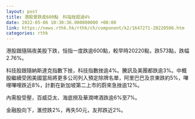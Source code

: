 ```yaml
---
layout: post
title: 港股曾跌逾600點　科指挫超過4%
date: 2022-05-06 10:30:36.000000000 +08:00
link: https://news.rthk.hk/rthk/ch/component/k2/1647271-20220506.htm
categories: rthk
---
```


港股跟隨隔夜美股下跌，恒指一度跌逾600點，較早時20220點，跌573點，跌幅2.76%。

科技股跟隨納斯達克指數下挫，科技指數挫逾4%。騰訊及美團都跌逾3%。中概股繼續受困美國當局將更多公司列入預定除牌名單，阿里巴巴及京東跌約5%，嗶哩嗶哩跌近8%，計劃在新加坡第二上市的蔚來急挫逾12%。

內需股受壓，百威亞太、海底撈及華潤啤酒跌逾6%至7%。

金融股向下，滙控跌2%，再失50元，友邦跌近2%。
